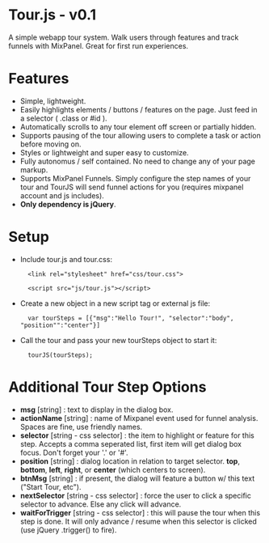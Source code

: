 Tour.js - v0.1
=======

A simple webapp tour system. Walk users through features and track funnels with MixPanel. Great for first run experiences. 

Features
=======

+ Simple, lightweight.  
+ Easily highlights elements / buttons / features on the page. Just feed in a selector ( .class or #id ).
+ Automatically scrolls to any tour element off screen or partially hidden.
+ Supports pausing of the tour allowing users to complete a task or action before moving on.
+ Styles or lightweight and super easy to customize.
+ Fully autonomus / self contained. No need to change any of your page markup.
+ Supports MixPanel Funnels. Simply configure the step names of your tour and TourJS will send funnel actions for you (requires mixpanel account and js includes).
+ **Only dependency is jQuery**.

Setup
=======

+ Include tour.js and tour.css:

		<link rel="stylesheet" href="css/tour.css">

		<script src="js/tour.js"></script>

+ Create a new object in a new script tag or external js file:

		var tourSteps = [{"msg":"Hello Tour!", "selector":"body", "position"":"center"}]
		
+ Call the tour and pass your new tourSteps object to start it:
	
		tourJS(tourSteps);

Additional Tour Step Options
=======

+ **msg** [string] : text to display in the dialog box.
+ **actionName** [string] : name of Mixpanel event used for funnel analysis. Spaces are fine, use friendly names. 
+ **selector** [string - css selector] : the item to highlight or feature for this step. Accepts a comma seperated list, first item will get dialog box focus. Don't forget your '.' or '#'. 
+ **position** [string] : dialog location in relation to target selector. **top**, **bottom**, **left**, **right**, or **center** (which centers to screen).
+ **btnMsg** [string] : if present, the dialog will feature a button w/ this text ("Start Tour, etc").
+ **nextSelector** [string - css selector] : force the user to click a specific selector to advance. Else any click will advance.
+ **waitForTrigger** [string - css selector] : this will pause the tour when this step is done. It will only advance / resume when this selector is clicked (use jQuery .trigger() to fire).